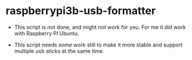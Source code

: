 # raspberrypi3b-usb-formatter
- This script is not done, and might not work for you. For me it did work with Raspberry PI Ubuntu.

- This script needs some work still to make it more stable and support multiple usb sticks at the same time.